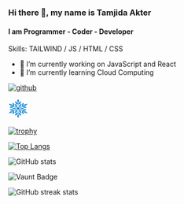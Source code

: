### Hi there 👋, my name is Tamjida Akter
#### I am Programmer - Coder - Developer

Skills: TAILWIND / JS / HTML / CSS

- 🔭 I’m currently working on JavaScript and React 
- 🌱 I’m currently learning Cloud Computing 


[<img src='https://cdn.jsdelivr.net/npm/simple-icons@3.0.1/icons/github.svg' alt='github' height='40'>](https://github.com/tamjidaweb)  

<a href='https://archiveprogram.github.com/'><img src='https://raw.githubusercontent.com/acervenky/animated-github-badges/master/assets/acbadge.gif' width='40' height='40'></a> 

[![trophy](https://github-profile-trophy.vercel.app/?username=tamjidaweb)](https://github.com/ryo-ma/github-profile-trophy)

[![Top Langs](https://github-readme-stats.vercel.app/api/top-langs/?username=tamjidaweb)](https://github.com/anuraghazra/github-readme-stats)

![GitHub stats](https://github-readme-stats.vercel.app/api?username=tamjidaweb&show_icons=true)  

![Vaunt Badge](https://api.vaunt.dev/v1/github/entities/tamjidaweb/contributions?format=svg&private=false)  

![GitHub streak stats](https://streak-stats.demolab.com/?user=tamjidaweb)  

